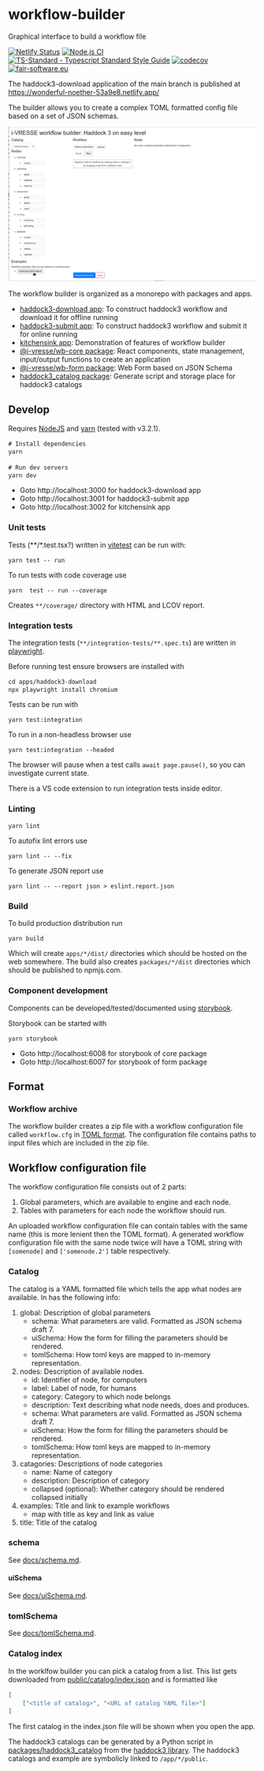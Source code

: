 # workflow-builder

Graphical interface to build a workflow file

[![Netlify Status](https://api.netlify.com/api/v1/badges/c94745e0-9fbd-44ba-a4ff-1641d686c063/deploy-status)](https://app.netlify.com/sites/wonderful-noether-53a9e8/deploys)
[![Node.js CI](https://github.com/i-VRESSE/workflow-builder/actions/workflows/node.js.yml/badge.svg)](https://github.com/i-VRESSE/workflow-builder/actions/workflows/node.js.yml)
[![TS-Standard - Typescript Standard Style Guide](https://badgen.net/badge/code%20style/ts-standard/blue?icon=typescript)](https://github.com/standard/ts-standard)
[![codecov](https://codecov.io/gh/i-VRESSE/workflow-builder/branch/publish-packages/graph/badge.svg?token=ZT000QUOUW)](https://codecov.io/gh/i-VRESSE/workflow-builder)
[![fair-software.eu](https://img.shields.io/badge/fair--software.eu-%E2%97%8F%20%20%E2%97%8F%20%20%E2%97%8B%20%20%E2%97%8B%20%20%E2%97%8B-orange)](https://fair-software.eu)

The haddock3-download application of the main branch is published at https://wonderful-noether-53a9e8.netlify.app/

The builder allows you to create a complex TOML formatted config file based on a set of JSON schemas.

![Image](docs/demo.gif)

The workflow builder is organized as a monorepo with packages and apps.

* [haddock3-download app](apps/haddock3-download): To construct haddock3 workflow and download it for offline running
* [haddock3-submit app](apps/haddock3-submit): To construct haddock3 workflow and submit it for online running
* [kitchensink app](apps/kitchensink): Demonstration of features of workflow builder
* [@i-vresse/wb-core package](packages/core): React components, state management, input/output functions to create an application
* [@i-vresse/wb-form package](packages/form): Web Form based on JSON Schema
* [haddock3_catalog package](packages/haddock3_catalog): Generate script and storage place for haddock3 catalogs

## Develop

Requires [NodeJS](https://nodejs.org/) and [yarn](https://yarnpkg.com/) (tested with v3.2.1).

```shell
# Install dependencies
yarn

# Run dev servers
yarn dev
```

* Goto http://localhost:3000 for haddock3-download app
* Goto http://localhost:3001 for haddock3-submit app
* Goto http://localhost:3002 for kitchensink app

### Unit tests

Tests (**/*.test.tsx?) written in [vitetest](https://vitest.dev/) can be run with:

```shell
yarn test -- run
```

To run tests with code coverage use

```shell
yarn  test -- run --coverage
```

Creates `**/coverage/` directory with HTML and LCOV report.

### Integration tests

The integration tests (`**/integration-tests/**.spec.ts`) are written in [playwright](https://playwright.dev/).

Before running test ensure browsers are installed with

```shell
cd apps/haddock3-download
npx playwright install chromium
```

Tests can be run with

```shell
yarn test:integration
```

To run in a non-headless browser use

```shell
yarn test:integration --headed
```

The browser will pause when a test calls `await page.pause()`, so you can investigate current state.

There is a VS code extension to run integration tests inside editor.

### Linting

```shell
yarn lint
```

To autofix lint errors use

```shell
yarn lint -- --fix
```

To generate JSON report use

```shell
yarn lint -- --report json > eslint.report.json
```

### Build

To build production distribution run

```shell
yarn build
```

Which will create `apps/*/dist/` directories which should be hosted on the web somewhere.
The build also creates `packages/*/dist` directories which should be published to npmjs.com.

### Component development

Components can be developed/tested/documented using [storybook](https://storybook.js.org/).

Storybook can be started with

```shell
yarn storybook
```

* Goto http://localhost:6008 for storybook of core package
* Goto http://localhost:6007 for storybook of form package

## Format

### Workflow archive

The workflow builder creates a zip file with a workflow configuration file called `workflow.cfg` in [TOML format](https://toml.io).
The configuration file contains paths to input files which are included in the zip file.

## Workflow configuration file

The workflow configuration file consists out of 2 parts:

1. Global parameters, which are available to engine and each node.
2. Tables with parameters for each node the workflow should run.

An uploaded workflow configuration file can contain tables with the same name (this is more lenient then the TOML format).
A generated workflow configuration file with the same node twice will have a TOML string with `[somenode]` and `['somenode.2']` table respectively.

### Catalog

The catalog is a YAML formatted file which tells the app what nodes are available. In has the following info:

1. global: Description of global parameters
    * schema: What parameters are valid. Formatted as JSON schema draft 7.
    * uiSchema: How the form for filling the parameters should be rendered.
    * tomlSchema: How toml keys are mapped to in-memory representation.
2. nodes: Description of available nodes.
    * id: Identifier of node, for computers
    * label: Label of node, for humans
    * category: Category to which node belongs
    * description: Text describing what node needs, does and produces.
    * schema: What parameters are valid. Formatted as JSON schema draft 7.
    * uiSchema: How the form for filling the parameters should be rendered.
    * tomlSchema: How toml keys are mapped to in-memory representation.
3. catagories: Descriptions of node categories
    * name: Name of category
    * description: Description of category
    * collapsed (optional): Whether category should be rendered collapsed initially
4. examples: Title and link to example workflows
    * map with title as key and link as value
5. title: Title of the catalog

### schema

See [docs/schema.md](docs/schema.md).

#### uiSchema

See [docs/uiSchema.md](docs/uiSchema.md).

### tomlSchema

See [docs/tomlSchema.md](docs/tomlSchema.md).

### Catalog index

In the worklfow builder you can pick a catalog from a list. This list gets downloaded from [public/catalog/index.json](apps/haddock3-download/public/catalog/index.json) and is formatted like

```json
[
    ["<title of catalog>", "<URL of catalog YAML file>"]
]
```

The first catalog in the index.json file will be shown when you open the app.

The haddock3 catalogs can be generated by a Python script in [packages/haddock3_catalog](packages/haddock3_catalog) from the [haddock3 library](https://github.com/haddocking/haddock3). The haddock3 catalogs and example are symbolicly linked to `/app/*/public`.

